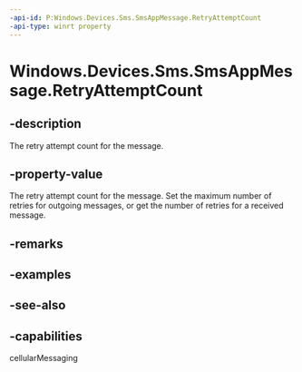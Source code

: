 ----api-id: P:Windows.Devices.Sms.SmsAppMessage.RetryAttemptCount
-api-type: winrt property
---<!-- Property syntaxpublic int RetryAttemptCount { get;  set; }--># Windows.Devices.Sms.SmsAppMessage.RetryAttemptCount## -descriptionThe retry attempt count for the message.## -property-valueThe retry attempt count for the message. Set the maximum number of retries for outgoing messages, or get the number of retries for a received message.## -remarks## -examples## -see-also## -capabilitiescellularMessaging